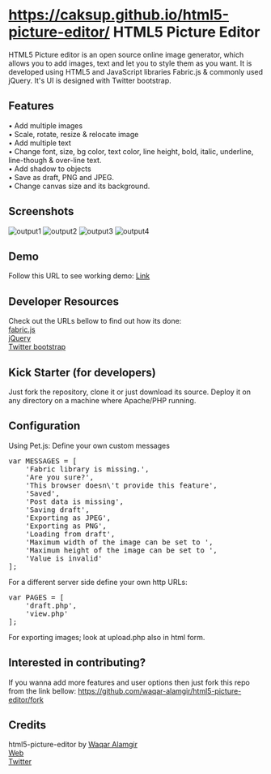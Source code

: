 https://caksup.github.io/html5-picture-editor/
HTML5 Picture Editor
==================
HTML5 Picture editor is an open source online image generator, which allows you to add images, text and let you to style them as you want. It is developed using HTML5 and JavaScript libraries Fabric.js & commonly used jQuery. It's UI is designed with Twitter bootstrap.


## Features
 •	Add multiple images<br/>
 •	Scale, rotate, resize & relocate image<br/>
 •	Add multiple text<br/>
 •	Change font, size, bg color, text color, line height, bold, italic, underline, line-though & over-line text.<br/>
 •	Add shadow to objects<br/>
 •	Save as draft, PNG and JPEG.<br/>
 •	Change canvas size and its background.<br/>


## Screenshots
![output1](https://raw.github.com/waqar-alamgir/html5-picture-editor/master/screenshots/1.png)
![output2](https://raw.github.com/waqar-alamgir/html5-picture-editor/master/screenshots/2.png)
![output3](https://raw.github.com/waqar-alamgir/html5-picture-editor/master/screenshots/3.png)
![output4](https://raw.github.com/waqar-alamgir/html5-picture-editor/master/screenshots/4.png)


## Demo
Follow this URL to see working demo:
[Link](https://wajrcs.tk/app/html5-picture-editor/)


## Developer Resources
Check out the URLs bellow to find out how its done:<br/>
[fabric.js](http://fabricjs.com/)<br/>
[jQuery](http://jquery.com/)<br/>
[Twitter bootstrap](http://getbootstrap.com/2.3.2/)<br/>


## Kick Starter (for developers)
Just fork the repository, clone it or just download its source. Deploy it on any directory on a machine where Apache/PHP running.


## Configuration
Using Pet.js:
Define your own custom messages
<pre>
var MESSAGES = [
	'Fabric library is missing.',
	'Are you sure?',
	'This browser doesn\'t provide this feature',
	'Saved',
	'Post data is missing',
	'Saving draft',
	'Exporting as JPEG',
	'Exporting as PNG',
	'Loading from draft',
	'Maximum width of the image can be set to ',
	'Maximum height of the image can be set to ',
	'Value is invalid'
];
</pre>

For a different server side define your own http URLs:
<pre>
var PAGES = [
	'draft.php',
	'view.php'
];
</pre>

For exporting images; look at upload.php also in html form.


## Interested in contributing?
If you wanna add more features and user options then just fork this repo from the link bellow:
https://github.com/waqar-alamgir/html5-picture-editor/fork


## Credits
html5-picture-editor by [Waqar Alamgir](https://wajrcs.tk/)<br/>
[Web](https://wajrcs.tk/)<br/>
[Twitter](http://www.twitter.com/wajrcs)
